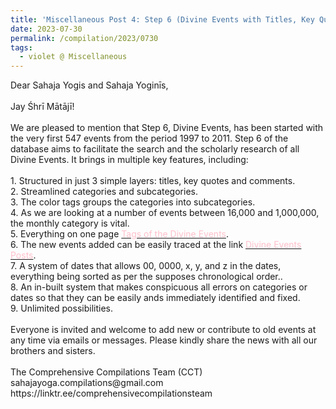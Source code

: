 ```yaml
---
title: 'Miscellaneous Post 4: Step 6 (Divine Events with Titles, Key Quotes, and Comments)'
date: 2023-07-30
permalink: /compilation/2023/0730
tags:
  - violet @ Miscellaneous
---
```


<p>
Dear Sahaja Yogis and Sahaja Yoginīs,<br>
<br>
Jay Śhrī Mātājī!<br>
<br>
We are pleased to mention that Step 6, Divine Events, has been started with the very first 547 events from the period 1997 to 2011. Step 6 of the database aims to facilitate the search and the scholarly research of all Divine Events. It brings in multiple key features, including:<br>
<br>
1. Structured in just 3 simple layers: titles, key quotes and comments.<br>
2. Streamlined categories and subcategories.<br>
3. The color tags groups the categories into subcategories.<br>
4. As we are looking at a number of events between 16,000 and 1,000,000, the monthly category is vital.<br>
5. Everything on one page <a href="https://seven-teams.github.io/tag-events/"><font color="pink">Tags of the Divine Events</font></a>.<br>
6. The new events added can be easily traced at the link <a href="https://seven-teams.github.io/tag-events/"><font color="pink">Divine Events Posts</font></a>.<br>
7. A system of dates that allows 00, 0000, x, y, and z in the dates, everything being sorted as per the supposes chronological order.</font></a>.<br>
8. An in-built system that makes conspicuous all errors on categories or dates so that they can be easily ands immediately identified and fixed.<br>
9. Unlimited possibilities.<br>
<br>
Everyone is invited and welcome to add new or contribute to old events at any time via emails or messages. Please kindly share the news with all our brothers and sisters.<br>
<br>
The Comprehensive Compilations Team (CCT)<br>
sahajayoga.compilations@gmail.com<br>
https://linktr.ee/comprehensivecompilationsteam<br>
</p>
